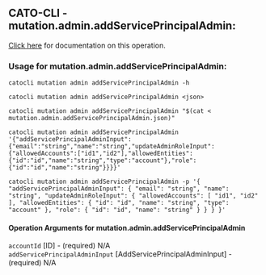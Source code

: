
## CATO-CLI - mutation.admin.addServicePrincipalAdmin:
[Click here](https://api.catonetworks.com/documentation/#mutation-mutation.admin.addServicePrincipalAdmin) for documentation on this operation.

### Usage for mutation.admin.addServicePrincipalAdmin:

`catocli mutation admin addServicePrincipalAdmin -h`

`catocli mutation admin addServicePrincipalAdmin <json>`

`catocli mutation admin addServicePrincipalAdmin "$(cat < mutation.admin.addServicePrincipalAdmin.json)"`

`catocli mutation admin addServicePrincipalAdmin '{"addServicePrincipalAdminInput":{"email":"string","name":"string","updateAdminRoleInput":{"allowedAccounts":["id1","id2"],"allowedEntities":{"id":"id","name":"string","type":"account"},"role":{"id":"id","name":"string"}}}}'`

`catocli mutation admin addServicePrincipalAdmin -p '{
    "addServicePrincipalAdminInput": {
        "email": "string",
        "name": "string",
        "updateAdminRoleInput": {
            "allowedAccounts": [
                "id1",
                "id2"
            ],
            "allowedEntities": {
                "id": "id",
                "name": "string",
                "type": "account"
            },
            "role": {
                "id": "id",
                "name": "string"
            }
        }
    }
}'`


#### Operation Arguments for mutation.admin.addServicePrincipalAdmin ####

`accountId` [ID] - (required) N/A    
`addServicePrincipalAdminInput` [AddServicePrincipalAdminInput] - (required) N/A    
